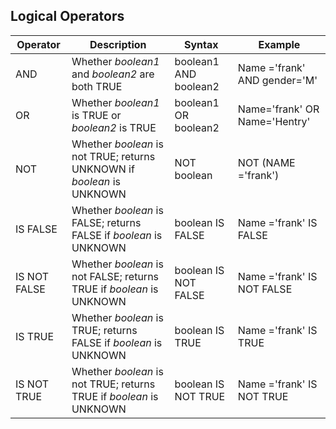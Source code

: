 ## Logical Operators

| Operator     | Description                               | Syntax                | Example                       |
| ------------ | ---------------------------------------- | --------------------- | ----------------------------- |
| AND          | Whether *boolean1* and *boolean2* are both TRUE | boolean1 AND boolean2 | Name ='frank' AND gender='M'  |
| OR           | Whether *boolean1* is TRUE or *boolean2* is TRUE | boolean1 OR boolean2  | Name='frank' OR Name='Hentry' |
| NOT          | Whether *boolean* is not TRUE; returns UNKNOWN if *boolean* is UNKNOWN | NOT boolean           | NOT (NAME ='frank')           |
| IS FALSE     | Whether *boolean* is FALSE; returns FALSE if *boolean* is UNKNOWN | boolean IS FALSE      | Name ='frank' IS FALSE        |
| IS NOT FALSE | Whether *boolean* is not FALSE; returns TRUE if *boolean* is UNKNOWN | boolean IS NOT FALSE  | Name ='frank' IS NOT FALSE    |
| IS TRUE      | Whether *boolean* is TRUE; returns FALSE if *boolean* is UNKNOWN | boolean IS TRUE       | Name ='frank' IS TRUE         |
| IS NOT TRUE  | Whether *boolean* is not TRUE; returns TRUE if *boolean* is UNKNOWN | boolean IS NOT TRUE   | Name ='frank' IS NOT TRUE     |
